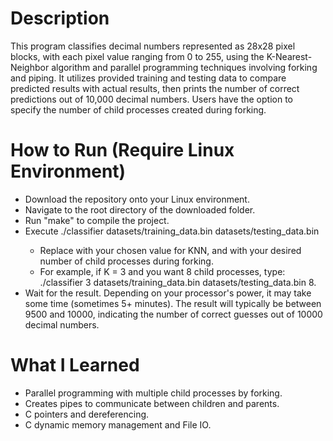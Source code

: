 # Description
This program classifies decimal numbers represented as 28x28 pixel blocks, with each pixel value ranging from 0 to 255, using the K-Nearest-Neighbor algorithm and parallel programming techniques involving forking and piping. It utilizes provided training and testing data to compare predicted results with actual results, then prints the number of correct predictions out of 10,000 decimal numbers. Users have the option to specify the number of child processes created during forking.

# How to Run (Require Linux Environment)
- Download the repository onto your Linux environment.
- Navigate to the root directory of the downloaded folder.
- Run "make" to compile the project.
- Execute ./classifier <K value> datasets/training_data.bin datasets/testing_data.bin <Number of child processes>
  - Replace <K value> with your chosen value for KNN, and <Number of child processes> with your desired number of child processes during forking.
  - For example, if K = 3 and you want 8 child processes, type: ./classifier 3 datasets/training_data.bin datasets/testing_data.bin 8.
- Wait for the result. Depending on your processor's power, it may take some time (sometimes 5+ minutes). The result will typically be between 9500 and 10000, indicating the number of correct guesses out of 10000 decimal numbers.

# What I Learned
- Parallel programming with multiple child processes by forking.
- Creates pipes to communicate between children and parents.
- C pointers and dereferencing.
- C dynamic memory management and File IO.

  

